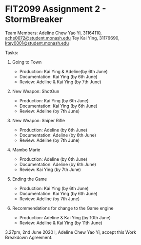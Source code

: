 # FIT2099 Assignment 2 - StormBreaker

Team Members:
Adeline Chew Yao Yi, 31164110, ache0072@student.monash.edu
Tey Kai Ying, 31176690, ktey0001@student.monash.edu

Tasks:
1. Going to Town
    - Production: Kai Ying & Adeline(by 6th June)
    - Documentation: Kai Ying (by 6th June)
    - Review: Adeline & Kai Ying (by 7th June)
    
1. New Weapon: ShotGun
    - Production: Kai Ying (by 6th June)
    - Documentation: Kai Ying (by 6th June)
    - Review: Adeline (by 7th June)
    
1. New Weapon: Sniper Rifle
    - Production: Adeline (by 6th June)
    - Documentation: Adeline (by 6th June)
    - Review: Adeline (by 7th June)

1. Mambo Marie
    - Production: Adeline (by 6th June)
    - Documentation: Adeline (by 6th June)
    - Review: Kai Ying (by 7th June)
    
1. Ending the Game
    - Production: Kai Ying (by 6th June)
    - Documentation: Kai Ying (by 6th June)
    - Review: Adeline (by 7th June)
    
1. Recommendations for change to the Game engine
    - Production: Adeline & Kai Ying (by 10th June)
    - Review: Adeline & Kai Ying (by 11th June)
    
3.27pm, 2nd June 2020
I, Adeline Chew Yao Yi, accept this Work Breakdown Agreement.   
